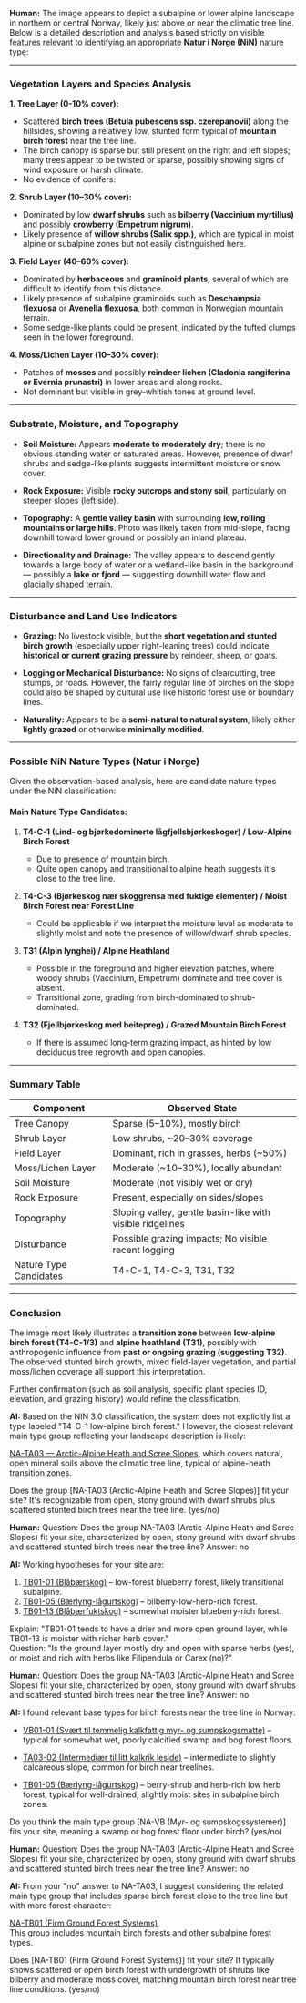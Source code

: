 **Human:** The image appears to depict a subalpine or lower alpine landscape in northern or central Norway, likely just above or near the climatic tree line. Below is a detailed description and analysis based strictly on visible features relevant to identifying an appropriate **Natur i Norge (NiN)** nature type:

---

### **Vegetation Layers and Species Analysis**

**1. Tree Layer (0-10% cover):**
- Scattered **birch trees (Betula pubescens ssp. czerepanovii)** along the hillsides, showing a relatively low, stunted form typical of **mountain birch forest** near the tree line.
- The birch canopy is sparse but still present on the right and left slopes; many trees appear to be twisted or sparse, possibly showing signs of wind exposure or harsh climate.
- No evidence of conifers.

**2. Shrub Layer (10–30% cover):**
- Dominated by low **dwarf shrubs** such as **bilberry (Vaccinium myrtillus)** and possibly **crowberry (Empetrum nigrum)**.
- Likely presence of **willow shrubs (Salix spp.)**, which are typical in moist alpine or subalpine zones but not easily distinguished here.
  
**3. Field Layer (40–60% cover):**
- Dominated by **herbaceous** and **graminoid plants**, several of which are difficult to identify from this distance.
- Likely presence of subalpine graminoids such as **Deschampsia flexuosa** or **Avenella flexuosa**, both common in Norwegian mountain terrain.
- Some sedge-like plants could be present, indicated by the tufted clumps seen in the lower foreground.

**4. Moss/Lichen Layer (10–30% cover):**
- Patches of **mosses** and possibly **reindeer lichen (Cladonia rangiferina or Evernia prunastri)** in lower areas and along rocks.
- Not dominant but visible in grey-whitish tones at ground level.

---

### **Substrate, Moisture, and Topography**

- **Soil Moisture:** Appears **moderate to moderately dry**; there is no obvious standing water or saturated areas. However, presence of dwarf shrubs and sedge-like plants suggests intermittent moisture or snow cover.
  
- **Rock Exposure:** Visible **rocky outcrops and stony soil**, particularly on steeper slopes (left side).
  
- **Topography:** A **gentle valley basin** with surrounding **low, rolling mountains or large hills**. Photo was likely taken from mid-slope, facing downhill toward lower ground or possibly an inland plateau.
  
- **Directionality and Drainage:** The valley appears to descend gently towards a large body of water or a wetland-like basin in the background — possibly a **lake or fjord** — suggesting downhill water flow and glacially shaped terrain.

---

### **Disturbance and Land Use Indicators**

- **Grazing:** No livestock visible, but the **short vegetation and stunted birch growth** (especially upper right-leaning trees) could indicate **historical or current grazing pressure** by reindeer, sheep, or goats.
  
- **Logging or Mechanical Disturbance:** No signs of clearcutting, tree stumps, or roads. However, the fairly regular line of birches on the slope could also be shaped by cultural use like historic forest use or boundary lines.
  
- **Naturality:** Appears to be a **semi-natural to natural system**, likely either **lightly grazed** or otherwise **minimally modified**.

---

### **Possible NiN Nature Types (Natur i Norge)**

Given the observation-based analysis, here are candidate nature types under the NiN classification:

#### **Main Nature Type Candidates:**

1. **T4-C-1 (Lind- og bjørkedominerte lågfjellsbjørkeskoger) / Low-Alpine Birch Forest**
   - Due to presence of mountain birch.
   - Quite open canopy and transitional to alpine heath suggests it's close to the tree line.

2. **T4-C-3 (Bjørkeskog nær skoggrensa med fuktige elementer) / Moist Birch Forest near Forest Line**
   - Could be applicable if we interpret the moisture level as moderate to slightly moist and note the presence of willow/dwarf shrub species.

3. **T31 (Alpin lynghei) / Alpine Heathland**
   - Possible in the foreground and higher elevation patches, where woody shrubs (Vaccinium, Empetrum) dominate and tree cover is absent.
   - Transitional zone, grading from birch-dominated to shrub-dominated.

4. **T32 (Fjellbjørkeskog med beitepreg) / Grazed Mountain Birch Forest**
   - If there is assumed long-term grazing impact, as hinted by low deciduous tree regrowth and open canopies.

---

### **Summary Table**

| Component                 | Observed State                                                  |
|--------------------------|------------------------------------------------------------------|
| Tree Canopy              | Sparse (5–10%), mostly birch                                    |
| Shrub Layer              | Low shrubs, ~20–30% coverage                                     |
| Field Layer              | Dominant, rich in grasses, herbs (~50%)                         |
| Moss/Lichen Layer        | Moderate (~10–30%), locally abundant                            |
| Soil Moisture            | Moderate (not visibly wet or dry)                               |
| Rock Exposure            | Present, especially on sides/slopes                             |
| Topography               | Sloping valley, gentle basin-like with visible ridgelines       |
| Disturbance              | Possible grazing impacts; No visible recent logging             |
| Nature Type Candidates   | T4-C-1, T4-C-3, T31, T32                                         |

---

### **Conclusion**

The image most likely illustrates a **transition zone** between **low-alpine birch forest (T4-C-1/3)** and **alpine heathland (T31)**, possibly with anthropogenic influence from **past or ongoing grazing (suggesting T32)**. The observed stunted birch growth, mixed field-layer vegetation, and partial moss/lichen coverage all support this interpretation.

Further confirmation (such as soil analysis, specific plant species ID, elevation, and grazing history) would refine the classification.

**AI:** Based on the NIN 3.0 classification, the system does not explicitly list a type labeled "T4-C-1 low-alpine birch forest." However, the closest relevant main type group reflecting your landscape description is likely:

[NA-TA03 — Arctic-Alpine Heath and Scree Slopes](https://naturinorge.artsdatabanken.no/NIN-3.0-T-C-PE-NA-MB-A-TA03), which covers natural, open mineral soils above the climatic tree line, typical of alpine-heath transition zones.

Does the group [NA-TA03 (Arctic-Alpine Heath and Scree Slopes)] fit your site? It's recognizable from open, stony ground with dwarf shrubs plus scattered stunted birch trees near the tree line. (yes/no)

**Human:** Question: Does the group NA-TA03 (Arctic-Alpine Heath and Scree Slopes) fit your site, characterized by open, stony ground with dwarf shrubs and scattered stunted birch trees near the tree line? 
Answer: no

**AI:** Working hypotheses for your site are:

1. [TB01-01 (Blåbærskog)](https://naturinorge.artsdatabanken.no/NIN-3.0-T-C-PE-NA-MB-TB01-01) – low-forest blueberry forest, likely transitional subalpine.
2. [TB01-05 (Bærlyng-lågurtskog)](https://naturinorge.artsdatabanken.no/NIN-3.0-T-C-PE-NA-MB-TB01-05) – bilberry-low-herb-rich forest.
3. [TB01-13 (Blåbærfuktskog)](https://naturinorge.artsdatabanken.no/NIN-3.0-T-C-PE-NA-MB-TB01-13) – somewhat moister blueberry-rich forest.

Explain: "TB01-01 tends to have a drier and more open ground layer, while TB01-13 is moister with richer herb cover."  
Question: "Is the ground layer mostly dry and open with sparse herbs (yes), or moist and rich with herbs like Filipendula or Carex (no)?"

**Human:** Question: Does the group NA-TA03 (Arctic-Alpine Heath and Scree Slopes) fit your site, characterized by open, stony ground with dwarf shrubs and scattered stunted birch trees near the tree line? 
Answer: no

**AI:** I found relevant base types for birch forests near the tree line in Norway:

- [VB01-01 (Svært til temmelig kalkfattig myr- og sumpskogsmatte)](https://naturinorge.artsdatabanken.no/NIN-3.0-T-C-PE-NA-MB-VB01-01) – typical for somewhat wet, poorly calcified swamp and bog forest floors.

- [TA03-02 (Intermediær til litt kalkrik leside)](https://naturinorge.artsdatabanken.no/NIN-3.0-T-C-PE-NA-MB-TA03-02) – intermediate to slightly calcareous slope, common for birch near treelines.

- [TB01-05 (Bærlyng-lågurtskog)](https://naturinorge.artsdatabanken.no/NIN-3.0-T-C-PE-NA-MB-TB01-05) – berry-shrub and herb-rich low herb forest, typical for well-drained, slightly moist sites in subalpine birch zones.

Do you think the main type group [NA-VB (Myr- og sumpskogssystemer)] fits your site, meaning a swamp or bog forest floor under birch? (yes/no)

**Human:** Question: Does the group NA-TA03 (Arctic-Alpine Heath and Scree Slopes) fit your site, characterized by open, stony ground with dwarf shrubs and scattered stunted birch trees near the tree line? 
Answer: no

**AI:** From your "no" answer to NA-TA03, I suggest considering the related main type group that includes sparse birch forest close to the tree line but with more forest character:

[NA-TB01 (Firm Ground Forest Systems)](https://naturinorge.artsdatabanken.no/NIN-3.0-T-C-PE-NA-MB-A-TB01)  
This group includes mountain birch forests and other subalpine forest types.

Does [NA-TB01 (Firm Ground Forest Systems)] fit your site? It typically shows scattered or open birch forest with undergrowth of shrubs like bilberry and moderate moss cover, matching mountain birch forest near tree line conditions. (yes/no)